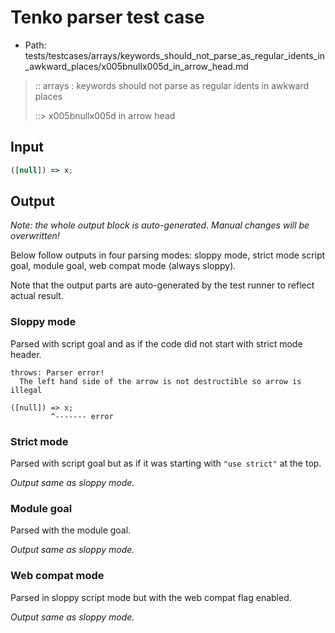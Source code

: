 # Tenko parser test case

- Path: tests/testcases/arrays/keywords_should_not_parse_as_regular_idents_in_awkward_places/x005bnullx005d_in_arrow_head.md

> :: arrays : keywords should not parse as regular idents in awkward places
>
> ::> x005bnullx005d in arrow head

## Input

`````js
([null]) => x;
`````

## Output

_Note: the whole output block is auto-generated. Manual changes will be overwritten!_

Below follow outputs in four parsing modes: sloppy mode, strict mode script goal, module goal, web compat mode (always sloppy).

Note that the output parts are auto-generated by the test runner to reflect actual result.

### Sloppy mode

Parsed with script goal and as if the code did not start with strict mode header.

`````
throws: Parser error!
  The left hand side of the arrow is not destructible so arrow is illegal

([null]) => x;
         ^------- error
`````

### Strict mode

Parsed with script goal but as if it was starting with `"use strict"` at the top.

_Output same as sloppy mode._

### Module goal

Parsed with the module goal.

_Output same as sloppy mode._

### Web compat mode

Parsed in sloppy script mode but with the web compat flag enabled.

_Output same as sloppy mode._
